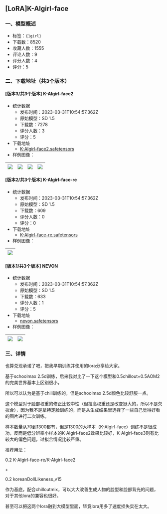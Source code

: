 ## [LoRA]K-AIgirl-face
### 一、模型概述

- 标签：`{1girl}`
- 下载数：8520
- 收藏人数：1555
- 评论人数：9
- 评分人数：4
- 评分：5

### 二、下载地址（共3个版本）

#### [版本3/共3个版本] K-AIgirl-face2

- 统计数据
  - 发布时间：2023-03-31T10:54:57.362Z
  - 原始模型：SD 1.5
  - 下载数：7278
  - 评分人数：3
  - 评分：5
- 下载地址
  - [K-AIgirl-face2.safetensors](https://civitai.com/api/download/models/31715)
- 样例图像：

| <img src="https://image.civitai.com/xG1nkqKTMzGDvpLrqFT7WA/5e58d8e6-1fd3-4024-3a70-3088b612e000/width=450/360998.jpeg" /> | <img src="https://image.civitai.com/xG1nkqKTMzGDvpLrqFT7WA/9be619c3-c3f9-4b54-6a7e-2df5fc701e00/width=450/361004.jpeg" /> | <img src="https://image.civitai.com/xG1nkqKTMzGDvpLrqFT7WA/257b3f17-2d42-4ef0-6ed7-c03d9e372c00/width=450/361003.jpeg" /> | <img src="https://image.civitai.com/xG1nkqKTMzGDvpLrqFT7WA/f9bf0bb2-82eb-4085-28dc-259b64a35d00/width=450/361002.jpeg" /> |
| ---- | ---- | ---- | ---- |

#### [版本2/共3个版本] K-AIgirl-face-re

- 统计数据
  - 发布时间：2023-03-31T10:54:57.362Z
  - 原始模型：SD 1.5
  - 下载数：609
  - 评分人数：0
  - 评分：0
- 下载地址
  - [K-AIgirl-face-re.safetensors](https://civitai.com/api/download/models/31716)
- 样例图像：

| <img src="https://image.civitai.com/xG1nkqKTMzGDvpLrqFT7WA/6efc90a1-ae54-4931-ce77-5e866c7ff300/width=450/361005.jpeg" /> |
| ---- |

#### [版本1/共3个版本] NEVON

- 统计数据
  - 发布时间：2023-03-31T10:54:57.362Z
  - 原始模型：SD 1.5
  - 下载数：633
  - 评分人数：1
  - 评分：5
- 下载地址
  - [nevon.safetensors](https://civitai.com/api/download/models/32435)
- 样例图像：

| <img src="https://image.civitai.com/xG1nkqKTMzGDvpLrqFT7WA/7327a0f4-1d30-42b6-2345-03abe176a400/width=450/369600.jpeg" /> | <img src="https://image.civitai.com/xG1nkqKTMzGDvpLrqFT7WA/0b138cbf-384f-4b77-6ccc-ff661580fa00/width=450/369599.jpeg" /> |
| ---- | ---- |


### 三、详情
<p>也算兑现承诺了吧，把我早期训练并使用的lora分享给大家。</p><p></p><p>基于schoolmax 2.5d训练，后来我对比了一下这个模型和0.5chillout+0.5AOM2的完美世界基本上区别很小，</p><p>所以可以认为是基于chill训练的，但是schoolmax 2.5d颜色比较舒服一点。</p><p></p><p>这个模型对于脸部权重的修正比较中性（但拉高权重还是改变挺大的，所以不是欠拟合），因为我不是拿特定脸训练的，而是从生成结果里选择了一些自己觉得好看的图片进行二次训练。</p><p></p><p>样本数量从70到1300都有，但是1300的大样本（K-AIgirl-face）训练不是很成功，反而是低分辨率小样本的K-AIgirl-face2效果比较好，K-AIgirl-face3则有比较大的偏色问题，过拟合情况比较严重。</p><p></p><p>推荐用法：</p><p>0.2 K-AIgirl-face-re/K-AIgirl-face2</p><p>+</p><p>0.2 koreanDollLikeness_v15</p><p>作为基底，配合chilloutmix，可以大大改善生成人物的脸型和脸部背光的问题，对于其他lora的兼容也很好。</p><p>甚至可以把这两个lora融到大模型里面，毕竟lora用多了速度损失实在太大。</p><p></p><p></p><p></p><p></p><p></p><p></p>